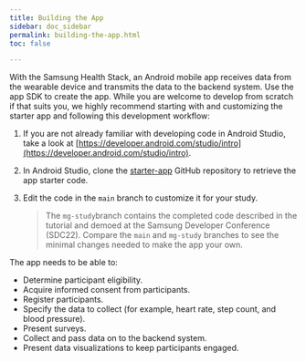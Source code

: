 ```yaml
---
title: Building the App
sidebar: doc_sidebar
permalink: building-the-app.html
toc: false

---
```

With the Samsung Health Stack, an Android mobile app receives data from the wearable device and transmits the data to the backend system. Use the app SDK to create the app. While you are welcome to develop from scratch if that suits you, we highly recommend starting with and customizing the starter app and following this development workflow:

1. If you are not already familiar with developing code in Android Studio, take a look at [https://developer.android.com/studio/intro](https://developer.android.com/studio/intro).
2. In Android Studio, clone the [starter-app](https://github.com/S-HealthStack/starter-app) GitHub repository to retrieve the app starter code.
3. Edit the code in the `main` branch to customize it for your study.

   > The `mg-study`branch contains the completed code described in the tutorial and demoed at the Samsung Developer Conference (SDC22). Compare  the `main` and `mg-study` branches to see the minimal changes needed to make the app your own.

The app needs to be able to:

* Determine participant eligibility.
* Acquire informed consent from participants.
* Register participants.
* Specify the data to collect (for example, heart rate, step count, and blood pressure).
* Present surveys.
* Collect and pass data on to the backend system.
* Present data visualizations to keep participants engaged.
